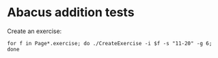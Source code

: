 # Abacus addition tests

Create an exercise:

```for f in Page*.exercise; do ./CreateExercise -i $f -s "11-20" -g 6; done```
